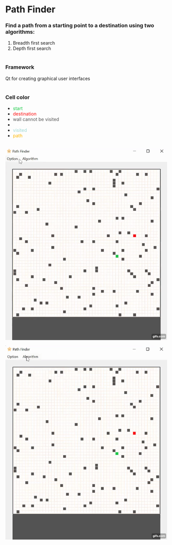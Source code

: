# Path Finder

### Find a path from a starting point to a destination using two algorithms:
1. Breadth first search
2. Depth first search
<br><br>

### Framework
Qt for creating graphical user interfaces
<br><br>

### Cell color
- <span style="color:Rgb(25, 201, 69)">start</span>
- <span style="color:Rgb(255, 13, 13)">destination</span>
- <span style="color:Rgb(85, 85, 85)">wall cannot be visited</span>
- <span style="color:Rgb(255, 255, 255)">unvisited</span>
- <span style="color:Rgb(158,216,213)">visited</span>
- <span style="color:Rgb(254, 182, 0)">path</span>
<br><br>


![demo](assets/bfs.gif)

![demo](assets/dfs.gif)